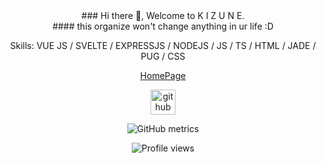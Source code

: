 <center>
### Hi there 👋, Welcome to K I Z U N E. <br />
#### this organize won't change anything in ur life :D <br />

Skills: VUE JS / SVELTE / EXPRESSJS / NODEJS / JS / TS / HTML / JADE / PUG / CSS

[HomePage](https://kizune.caffe.quest)


[<img src='https://cdn.jsdelivr.net/npm/simple-icons@3.0.1/icons/github.svg' alt='github' height='40'>](https://github.com/KIZUNEParty)  

![GitHub metrics](https://metrics.lecoq.io/KIZUNEParty)  

![Profile views](https://gpvc.arturio.dev/KIZUNEParty)  

</center>
